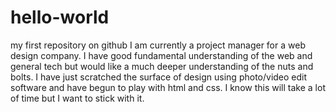   # hello-world
my first repository on github
I am currently a project manager for a web design company.  I have good fundamental understanding of the web and general tech but would like a much deeper understanding of the nuts and bolts.  I have just scratched the surface of design using photo/video edit software and have begun to play with html and css.  I know this will take a lot of time but I want to stick with it.  
